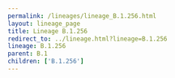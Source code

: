```yaml
---
permalink: /lineages/lineage_B.1.256.html
layout: lineage_page
title: Lineage B.1.256
redirect_to: ../lineage.html?lineage=B.1.256
lineage: B.1.256
parent: B.1
children: ['B.1.256']
---
```

